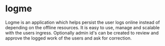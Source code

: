 # logme
Logme is an application which helps persist the user logs online instead of depending on the offline resources. It is easy to use, manage and scalable with the users ingress. Optionally admin id's can be created to review and approve the logged work of the users and ask for correction.
